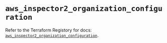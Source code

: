 # `aws_inspector2_organization_configuration`

Refer to the Terraform Registory for docs: [`aws_inspector2_organization_configuration`](https://www.terraform.io/docs/providers/aws/r/inspector2_organization_configuration).
